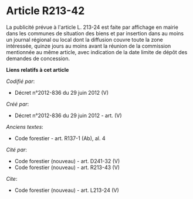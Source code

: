 # Article R213-42

La publicité prévue à l'article L. 213-24 est faite par affichage en mairie dans les communes de situation des biens et par
insertion dans au moins un journal régional ou local dont la diffusion couvre toute la zone intéressée, quinze jours au moins
avant la réunion de la commission mentionnée au même article, avec indication de la date limite de dépôt des demandes de
concession.

**Liens relatifs à cet article**

_Codifié par_:

  - Décret n°2012-836 du 29 juin 2012 (V)

_Créé par_:

  - Décret n°2012-836 du 29 juin 2012 - art. (V)

_Anciens textes_:

  - Code forestier - art. R137-1 (Ab), al. 4

_Cité par_:

  - Code forestier (nouveau) - art. D241-32 (V)
  - Code forestier (nouveau) - art. R213-43 (V)

_Cite_:

  - Code forestier (nouveau) - art. L213-24 (V)
